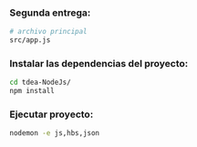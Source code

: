 ### Segunda entrega:

``` bash
# archivo principal
src/app.js
```
### Instalar las dependencias del proyecto:
``` bash
cd tdea-NodeJs/
npm install
```

### Ejecutar proyecto:
``` bash
nodemon -e js,hbs,json
```

